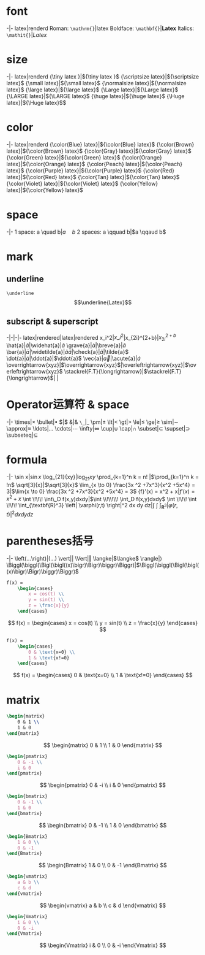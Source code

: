 # font
-|-
latex|renderd
Roman: `\mathrm{}`|$\mathrm{latex}$
Boldface: `\mathbf{}`|$\mathbf{Latex}$
Italics: `\mathit{}`|$\mathit{Latex}$

# size
-|-
latex|renderd
{\tiny latex }|${\tiny latex }$
{\scriptsize latex}|${\scriptsize latex}$
{\small latex}|${\small latex}$
{\normalsize latex}|${\normalsize latex}$
{\large latex}|${\large latex}$
{\Large latex}|${\Large latex}$
{\LARGE latex}|${\LARGE latex}$
{\huge latex}|${\huge latex}$
{\Huge latex}|${\Huge latex}$$
   
# color
-|-
latex|renderd
{\color{Blue} latex}|${\color{Blue} latex}$
{\color{Brown} latex}|${\color{Brown} latex}$
{\color{Gray} latex}|${\color{Gray} latex}$  
{\color{Green} latex}|${\color{Green} latex}$
{\color{Orange} latex}|${\color{Orange} latex}$
{\color{Peach} latex}|${\color{Peach} latex}$
{\color{Purple} latex}|${\color{Purple} latex}$
{\color{Red} latex}|${\color{Red} latex}$
{\color{Tan} latex}|${\color{Tan} latex}$
{\color{Violet} latex}|${\color{Violet} latex}$
{\color{Yellow} latex}|${\color{Yellow} latex}$

# space
-|-
1 space: a \quad b|$a \quad b$
2 spaces: a \qquad b|$a \qqaud b$

# mark
## underline
`\underline`  
$$\underline{Latex}$$

## subscript & superscript
-|-|-|-
latex|rendered|latex|rendered
x\_i^2|$x\_i^2$|x_{2i}^{2+b}|$x_{2i}^{2+b}$
\hat{a}|$\hat{a}$|\widehat{a}|$\widehat{a}$
\grave{a}|$\grave{a}$|\breve{a}|$\breve{a}$
\bar{a}|$\bar{a}$|\widetilde{a}|$\widetilde{a}
\check{a}|$\check{a}$|\tilde{a}|$\tilde{a}$
\dot{a}|$\dot{a}$|\ddot{a}|$\ddot{a}$
\vec{a}|$\vec{a}$|\acute{a}|$\acute{a}$
\overrightarrow{xyz}|$\overrightarrow{xyz}$|\overleftrightarrow{xyz}|$\overleftrightarrow{xyz}$
\stackrel{F.T}{\longrightarrow}|$\stackrel{F.T}{\longrightarrow}$| |


# Operator运算符 & space
-|-
\times|$\times$ 
\bullet|$\bullet$
\$|$\$$
\&|$\&$
`\_`|$\_$
\pm|$\pm$
\lt|$\lt$
\gt|$\gt$
\le|$\le$
\ge|$\ge$
\sim|$\sim$
\approx|$\approx$
\ldots|$\dots$
\cdots|$\cdots$
\infty|$\infty$
\cup|$\cup$
\cap|$\cap$
\subset|$\subset$
\supset|$\supset$
\subseteq|$\subseteq$

# formula
-|-
\sin x|$\sin x$
\log_{21}{xy}|$\log_{21}{xy}$
\prod_{k=1}^n k = n! |$\prod_{k=1}^n k = !n$
\sqrt[3]{x}|$\sqrt[3]{x}$
\lim_{x \to 0} \frac{3x ^2 +7x^3}{x^2 +5x^4} = 3|$\lim{x \to 0} \frac{3x ^2 +7x^3}{x^2 +5x^4} = 3$
{f}'(x) = x^2 + x|${f}'(x) = x^2 + x$
\int \\!\\!\\! \int\\\_D f(x,y)dxdy|$\int \\!\\!\\! \int_D f(x,y)dxdy$
\int \\!\\!\\! \int \\!\\!\\! \int_{\textbf{R}^3} \left| \varphi(r,t) \right|^2 dx dy dz|$\int \!\!\! \int \!\!\! \int_{\textbf{R}^3} \left| \varphi(r,t) \right|^2 dx dy dz$

# parentheses括号
-|-
\left(...\right)|$\left(...\right)$
\vert|$\vert$
\Vert|$\Vert$
\langke|$\langke$
\rangle|$\rangle$
\Biggl(\biggl(\Bigl(\bigl((x)\bigr)\Bigr)\biggr)\Biggr)|$\Biggl(\biggl(\Bigl(\bigl((x)\bigr)\Bigr)\biggr)\Biggr)$
  
```tex
f(x) = 
	\begin{cases}
		x = cos(t) \\
		y = sin(t) \\
		z = \frac{x}{y}
	\end{cases}
```
$$
f(x) = 
	\begin{cases}
		x = cos(t) \\
		y = sin(t) \\
		z = \frac{x}{y}
	\end{cases}
$$
  
```tex
f(x) =
	\begin{cases}
		0 & \text{x=0} \\
		1 & \text{x!=0}
	\end{cases}
```
$$
f(x) =
	\begin{cases}
		0 & \text{x=0} \\
		1 & \text{x!=0}
	\end{cases}
$$

# matrix
```tex
\begin{matrix}
	0 & 1 \\
	1 & 0
\end{matrix}
```
$$
\begin{matrix}
	0 & 1 \\
	1 & 0
\end{matrix}
$$
```tex
\begin{pmatrix}
	0 & -i \\
	i & 0
\end{pmatrix}
```
$$
\begin{pmatrix}
	0 & -i \\
	i & 0 	
\end{pmatrix}
$$
```tex
\begin{bmatrix}
	0 & -1 \\
	1 & 0 
\end{bmatrix}
```
$$
\begin{bmatrix}
	0 & -1 \\
	1 & 0 
\end{bmatrix}
$$
```tex
\begin{Bmatrix} 
	1 & 0 \\ 
	0 & -1 
\end{Bmatrix}
```
$$
\begin{Bmatrix} 
	1 & 0 \\ 
	0 & -1 
\end{Bmatrix}
$$
```tex
\begin{vmatrix}
	a & b \\ 
	c & d
\end{vmatrix}
```
$$
\begin{vmatrix}
	a & b \\ 
	c & d
\end{vmatrix}
$$
```tex
\begin{Vmatrix}
	i & 0 \\
	0 & -i
\end{Vmatrix}
```
$$
\begin{Vmatrix}
	i & 0 \\
	0 & -i
\end{Vmatrix}
$$
